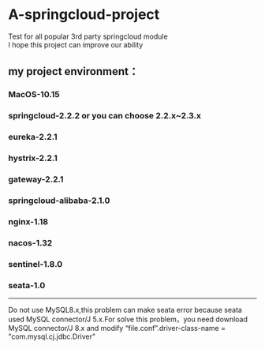 # A-springcloud-project
Test for all popular 3rd party springcloud module  
I hope this project can improve our ability   
## my project environment：  
###    MacOS-10.15  
###    springcloud-2.2.2 or you can choose 2.2.x~2.3.x  
###    eureka-2.2.1  
###    hystrix-2.2.1  
###    gateway-2.2.1  
###    springcloud-alibaba-2.1.0  
###    nginx-1.18  
###    nacos-1.32  
###    sentinel-1.8.0 
###    seata-1.0
------------------------------------  
Do not use MySQL8.x,this problem can make seata error because seata used MySQL connector/J 5.x.For solve this problem，you need download MySQL connector/J 8.x and modify “file.conf”.driver-class-name = "com.mysql.cj.jdbc.Driver"
